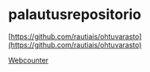 # palautusrepositorio

[https://github.com/rautiais/ohtuvarasto](https://github.com/rautiais/ohtuvarasto)

[Webcounter](https://github.com/rautiais/ohtu_webcounter)